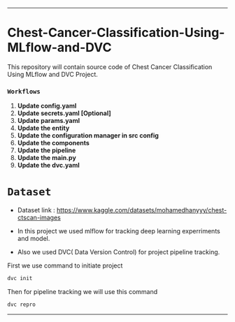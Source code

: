 
------

# **Chest-Cancer-Classification-Using-MLflow-and-DVC**
This repository will contain source code of Chest Cancer Classification Using MLflow and DVC Project.


### **`Workflows`**

1. **Update config.yaml**
2. **Update secrets.yaml [Optional]**
3. **Update params.yaml**
4. **Update the entity**
5. **Update the configuration manager in src config**
6. **Update the components**
7. **Update the pipeline**
8. **Update the main.py**
9. **Update the dvc.yaml**

# **`Dataset`**

- Dataset link : https://www.kaggle.com/datasets/mohamedhanyyy/chest-ctscan-images 

- In this project we used mlflow for tracking deep learning experriments and model.

- Also we used DVC( Data Version Control) for project pipeline tracking.

First we use command to initiate project

```python
dvc init
```

Then for pipeline tracking we will use this command

```python
dvc repro
```


-------